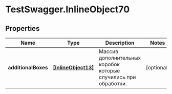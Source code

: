 # TestSwagger.InlineObject70

## Properties

Name | Type | Description | Notes
------------ | ------------- | ------------- | -------------
**additionalBoxes** | [**[InlineObject13]**](InlineObject13.md) | Массив дополнительных коробок которые случились при обработки. | [optional] 


